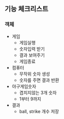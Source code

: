 ## 기능 체크리스트
### 객체
- 게임
    - 게임실행
    - 숫자입력 받기
    - 결과 보여주기
    - 게임종료
- 컴퓨터
    - 무작위 숫자 생성
    - 숫자를 주면 결과 반환
- 야구게임숫자
    - 겹치지않는 3개 숫자
    - 1부터 9까지
- 결과
    - ball, strike 개수 저장